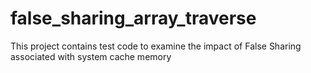 # false_sharing_array_traverse
This project contains test code to examine the impact of False Sharing associated with system cache memory 
